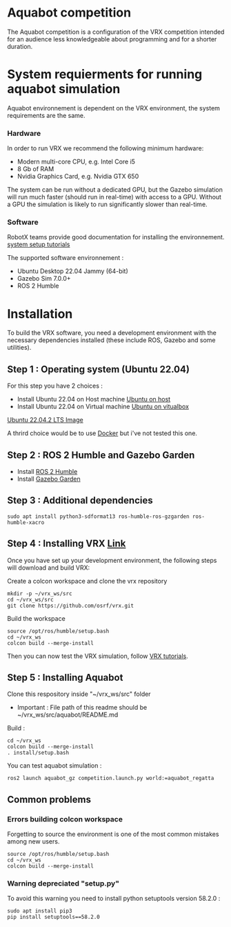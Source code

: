 # Aquabot competition

The Aquabot competition is a configuration of the VRX competition intended for an audience less knowledgeable about programming and for a shorter duration.


# System requierments for running aquabot simulation

Aquabot environnement is dependent on the VRX environment, the system requirements are the same.

### Hardware

In order to run VRX we recommend the following minimum hardware:
- Modern multi-core CPU, e.g. Intel Core i5
- 8 Gb of RAM
- Nvidia Graphics Card, e.g. Nvidia GTX 650

The system can be run without a dedicated GPU, but the Gazebo simulation will run much faster (should run in real-time) with access to a GPU.  Without a GPU the simulation is likely to run significantly slower than real-time.

### Software

RobotX teams provide good documentation for installing the environnement. [system setup tutorials](https://github.com/osrf/vrx/wiki/tutorials) 

The supported software environnement :
- Ubuntu Desktop 22.04 Jammy (64-bit)
- Gazebo Sim 7.0.0+
- ROS 2 Humble


# Installation

To build the VRX software, you need a development environment with the necessary dependencies installed (these include ROS, Gazebo and some utilities).

## Step 1 : Operating system (Ubuntu 22.04)

For this step you have 2 choices :
- Install Ubuntu 22.04 on Host machine [Ubuntu on host](https://ubuntu.com/tutorials/install-ubuntu-desktop#1-overview)
- Install Ubuntu 22.04 on Virtual machine [Ubuntu on vitualbox](https://ubuntu.com/tutorials/how-to-run-ubuntu-desktop-on-a-virtual-machine-using-virtualbox#1-overview)

[Ubuntu 22.04.2 LTS Image](https://releases.ubuntu.com/jammy/)

A thrird choice would be to use [Docker](https://github.com/osrf/vrx/wiki/docker_install_tutorial) but i've not tested this one.

## Step 2 : ROS 2 Humble and Gazebo Garden

- Install [ROS 2 Humble](https://docs.ros.org/en/humble/Installation/Ubuntu-Install-Debians.html)
- Install [Gazebo Garden](https://gazebosim.org/docs/garden/install_ubuntu)

## Step 3 : Additional dependencies

```
sudo apt install python3-sdformat13 ros-humble-ros-gzgarden ros-humble-xacro
```

## Step 4 : Installing VRX [Link](https://github.com/osrf/vrx/wiki/installation_tutorial)

Once you have set up your development environment, the following steps will download and build VRX:

Create a colcon workspace and clone the vrx repository
```
mkdir -p ~/vrx_ws/src
cd ~/vrx_ws/src
git clone https://github.com/osrf/vrx.git
```

Build the workspace
```
source /opt/ros/humble/setup.bash
cd ~/vrx_ws
colcon build --merge-install
```

Then you can now test the VRX simulation, follow [VRX tutorials](https://github.com/osrf/vrx/wiki/running_vrx_tutorial).

## Step 5 : Installing Aquabot 

Clone this respository inside "~/vrx_ws/src" folder
* Important : File path of this readme should be ~/vrx_ws/src/aquabot/README.md

Build :
```
cd ~/vrx_ws
colcon build --merge-install
. install/setup.bash
```

You can test aquabot simulation :
```
ros2 launch aquabot_gz competition.launch.py world:=aquabot_regatta
```

## Common problems

### Errors building colcon workspace

Forgetting to source the environment is one of the most common mistakes among new users.

```
source /opt/ros/humble/setup.bash
cd ~/vrx_ws
colcon build --merge-install
```

### Warning depreciated "setup.py"

To avoid this warning you need to install python setuptools version 58.2.0 :

```
sudo apt install pip3
pip install setuptools==58.2.0
```